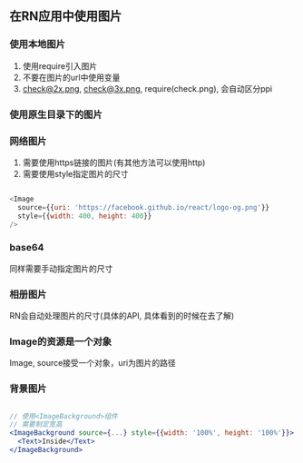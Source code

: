 
## 在RN应用中使用图片

### 使用本地图片

1. 使用require引入图片
2. 不要在图片的url中使用变量
3. check@2x.png, check@3x.png, require(check.png), 会自动区分ppi

### 使用原生目录下的图片

### 网络图片

1. 需要使用https链接的图片(有其他方法可以使用http)
2. 需要使用style指定图片的尺寸

```js

<Image
  source={{uri: 'https://facebook.github.io/react/logo-og.png'}}
  style={{width: 400, height: 400}}
/>
```

### base64

同样需要手动指定图片的尺寸

### 相册图片

RN会自动处理图片的尺寸(具体的API, 具体看到的时候在去了解)

### Image的资源是一个对象

Image, source接受一个对象，uri为图片的路径

### 背景图片

```jsx

// 使用<ImageBackground>组件
// 需要制定宽高
<ImageBackground source={...} style={{width: '100%', height: '100%'}}>
  <Text>Inside</Text>
</ImageBackground>
```

